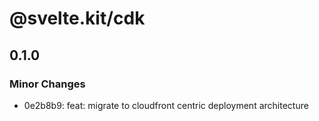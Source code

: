 # @svelte.kit/cdk

## 0.1.0

### Minor Changes

- 0e2b8b9: feat: migrate to cloudfront centric deployment architecture

